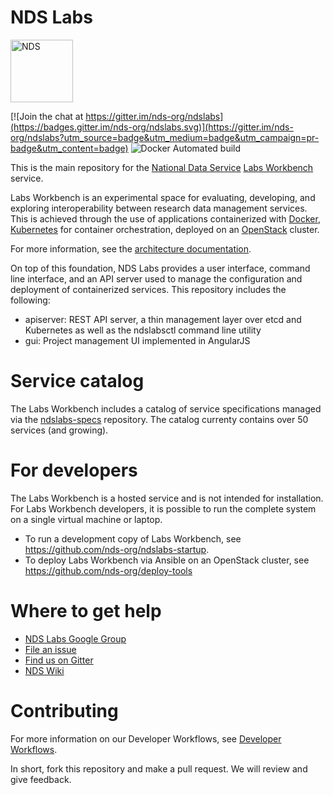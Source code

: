 # NDS Labs

<img src="https://github.com/craig-willis/ndslabs/blob/master/docs/images/logos/NDS-badge.png" width="100" alt="NDS">

[![Join the chat at https://gitter.im/nds-org/ndslabs](https://badges.gitter.im/nds-org/ndslabs.svg)](https://gitter.im/nds-org/ndslabs?utm_source=badge&utm_medium=badge&utm_campaign=pr-badge&utm_content=badge) ![Docker Automated build](https://img.shields.io/docker/automated/ndslabs/apiserver.svg?maxAge=2592000)

This is the main repository for the [National Data Service](http://www.nationaldataservice.org/) [Labs Workbench](https://www.workbench.nationaldataservice.org/) service.  

Labs Workbench is an experimental space for evaluating, developing, and exploring interoperability between research data management services. This is achieved through the use of applications containerized with [Docker](https://www.docker.com/what-docker), [Kubernetes](http://kubernetes.io/docs/whatisk8s/) for container orchestration, deployed on an [OpenStack](https://www.openstack.org/) cluster.

For more information, see the [architecture documentation](https://opensource.ncsa.illinois.edu/confluence/display/NDS/Workbench+Architecture).

On top of this foundation, NDS Labs provides a user interface, command line interface, and an API server used to manage the configuration and deployment of containerized services. This repository includes the following:

* apiserver: REST API server, a thin management layer over etcd and Kubernetes as well as the ndslabsctl command line utility
* gui: Project management UI implemented in AngularJS


# Service catalog 
The Labs Workbench includes a catalog of service specifications managed via
the [ndslabs-specs](https://github.com/nds-org/ndslabs-specs) repository. The catalog currenty contains over 50 services (and growing).

# For developers

The Labs Workbench is a hosted service and is not intended for installation. For Labs Workbench developers, it is possible to run the complete system on a single virtual machine or laptop. 

* To run a development copy of Labs Workbench, see https://github.com/nds-org/ndslabs-startup.
* To deploy Labs Workbench via Ansible on an OpenStack cluster, see https://github.com/nds-org/deploy-tools


# Where to get help

* [NDS Labs Google Group](https://groups.google.com/forum/#!forum/ndslabs/)
* [File an issue](https://github.com/nds-org/ndslabs/issues)
* [Find us on Gitter](https://gitter.im/nds-org/ndslabs)
* [NDS Wiki](https://nationaldataservice.atlassian.net/wiki/display/NDSC/NDS+Labs+Workbench)


# Contributing

For more information on our Developer Workflows, see [Developer Workflows](https://opensource.ncsa.illinois.edu/confluence/display/NDS/Developer+Workflows).

In short, fork this repository and make a pull request. We will review and give feedback.

